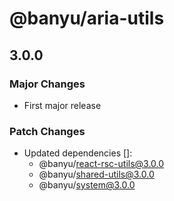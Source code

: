 # @banyu/aria-utils

## 3.0.0

### Major Changes

- First major release

### Patch Changes

- Updated dependencies []:
  - @banyu/react-rsc-utils@3.0.0
  - @banyu/shared-utils@3.0.0
  - @banyu/system@3.0.0
